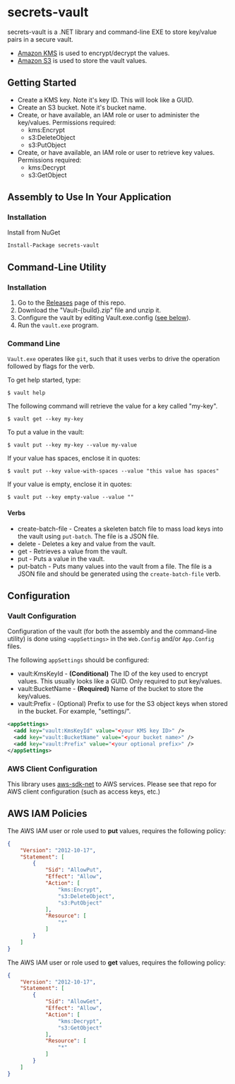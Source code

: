 # secrets-vault

secrets-vault is a .NET library and command-line EXE to store key/value pairs in a secure vault.

* [Amazon KMS](http://aws.amazon.com/kms/) is used to encrypt/decrypt the values.
* [Amazon S3](http://aws.amazon.com/s3/) is used to store the vault values.

## Getting Started

* Create a KMS key. Note it's key ID. This will look like a GUID.
* Create an S3 bucket. Note it's bucket name.
* Create, or have available, an IAM role or user to administer the key/values. Permissions required:
  * kms:Encrypt
  * s3:DeleteObject
  * s3:PutObject
* Create, or have available, an IAM role or user to retrieve key values. Permissions required:
  * kms:Decrypt
  * s3:GetObject

## Assembly to Use In Your Application

### Installation

Install from NuGet

    Install-Package secrets-vault

## Command-Line Utility

### Installation

1. Go to the [Releases](https://github.com/eleven41/secrets-vault/releases) page of this repo.
2. Download the "Vault-{build}.zip" file and unzip it.
3. Configure the vault by editing Vault.exe.config ([see below](#configuration)).
4. Run the `vault.exe` program.

### Command Line

`Vault.exe` operates like `git`, such that it uses verbs to drive the operation followed by flags for the verb.

To get help started, type:

```
$ vault help
```

The following command will retrieve the value for a key called "my-key".

```
$ vault get --key my-key
```

To put a value in the vault:

```
$ vault put --key my-key --value my-value
```

If your value has spaces, enclose it in quotes:

```
$ vault put --key value-with-spaces --value "this value has spaces"
```

If your value is empty, enclose it in quotes:

```
$ vault put --key empty-value --value ""
```



#### Verbs

* create-batch-file - Creates a skeleten batch file to mass load keys into the vault using `put-batch`. The file is a JSON file.
* delete - Deletes a key and value from the vault.
* get - Retrieves a value from the vault.
* put - Puts a value in the vault.
* put-batch - Puts many values into the vault from a file. The file is a JSON file and should be generated using
the `create-batch-file` verb.

## Configuration

### Vault Configuration

Configuration of the vault (for both the assembly and the command-line utility) is done using `<appSettings>` in the `Web.Config` and/or `App.Config` files.

The following `appSettings` should be configured:

* vault:KmsKeyId - **(Conditional)** The ID of the key used to encrypt values. This usually looks like a GUID. Only required to put key/values.
* vault:BucketName - **(Required)** Name of the bucket to store the key/values.
* vault:Prefix - (Optional) Prefix to use for the S3 object keys when stored in the bucket. For example, "settings/".

```xml
<appSettings>
  <add key="vault:KmsKeyId" value="<your KMS key ID>" />
  <add key="vault:BucketName" value="<your bucket name>" />
  <add key="vault:Prefix" value="<your optional prefix>" />
</appSettings>
```

### AWS Client Configuration

This library uses [aws-sdk-net](https://github.com/aws/aws-sdk-net) to AWS services. Please see that repo for
AWS client configuration (such as access keys, etc.)

## AWS IAM Policies

The AWS IAM user or role used to **put** values, requires the following policy:

```json
{
    "Version": "2012-10-17",
    "Statement": [
        {
            "Sid": "AllowPut",
            "Effect": "Allow",
            "Action": [
                "kms:Encrypt",
                "s3:DeleteObject",
                "s3:PutObject"
            ],
            "Resource": [
                "*"
            ]
        }
    ]
}
```

The AWS IAM user or role used to **get** values, requires the following policy:

```json
{
    "Version": "2012-10-17",
    "Statement": [
        {
            "Sid": "AllowGet",
            "Effect": "Allow",
            "Action": [
                "kms:Decrypt",
                "s3:GetObject"
            ],
            "Resource": [
                "*"
            ]
        }
    ]
}
```
